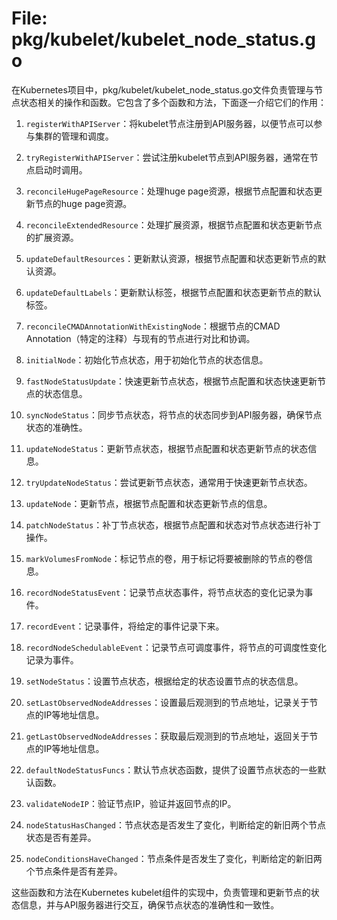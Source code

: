 # File: pkg/kubelet/kubelet_node_status.go

在Kubernetes项目中，pkg/kubelet/kubelet_node_status.go文件负责管理与节点状态相关的操作和函数。它包含了多个函数和方法，下面逐一介绍它们的作用：

1. `registerWithAPIServer`：将kubelet节点注册到API服务器，以便节点可以参与集群的管理和调度。

2. `tryRegisterWithAPIServer`：尝试注册kubelet节点到API服务器，通常在节点启动时调用。

3. `reconcileHugePageResource`：处理huge page资源，根据节点配置和状态更新节点的huge page资源。

4. `reconcileExtendedResource`：处理扩展资源，根据节点配置和状态更新节点的扩展资源。

5. `updateDefaultResources`：更新默认资源，根据节点配置和状态更新节点的默认资源。

6. `updateDefaultLabels`：更新默认标签，根据节点配置和状态更新节点的默认标签。

7. `reconcileCMADAnnotationWithExistingNode`：根据节点的CMAD Annotation（特定的注释）与现有的节点进行对比和协调。

8. `initialNode`：初始化节点状态，用于初始化节点的状态信息。

9. `fastNodeStatusUpdate`：快速更新节点状态，根据节点配置和状态快速更新节点的状态信息。

10. `syncNodeStatus`：同步节点状态，将节点的状态同步到API服务器，确保节点状态的准确性。

11. `updateNodeStatus`：更新节点状态，根据节点配置和状态更新节点的状态信息。

12. `tryUpdateNodeStatus`：尝试更新节点状态，通常用于快速更新节点状态。

13. `updateNode`：更新节点，根据节点配置和状态更新节点的信息。

14. `patchNodeStatus`：补丁节点状态，根据节点配置和状态对节点状态进行补丁操作。

15. `markVolumesFromNode`：标记节点的卷，用于标记将要被删除的节点的卷信息。

16. `recordNodeStatusEvent`：记录节点状态事件，将节点状态的变化记录为事件。

17. `recordEvent`：记录事件，将给定的事件记录下来。

18. `recordNodeSchedulableEvent`：记录节点可调度事件，将节点的可调度性变化记录为事件。

19. `setNodeStatus`：设置节点状态，根据给定的状态设置节点的状态信息。

20. `setLastObservedNodeAddresses`：设置最后观测到的节点地址，记录关于节点的IP等地址信息。

21. `getLastObservedNodeAddresses`：获取最后观测到的节点地址，返回关于节点的IP等地址信息。

22. `defaultNodeStatusFuncs`：默认节点状态函数，提供了设置节点状态的一些默认函数。

23. `validateNodeIP`：验证节点IP，验证并返回节点的IP。

24. `nodeStatusHasChanged`：节点状态是否发生了变化，判断给定的新旧两个节点状态是否有差异。

25. `nodeConditionsHaveChanged`：节点条件是否发生了变化，判断给定的新旧两个节点条件是否有差异。

这些函数和方法在Kubernetes kubelet组件的实现中，负责管理和更新节点的状态信息，并与API服务器进行交互，确保节点状态的准确性和一致性。

